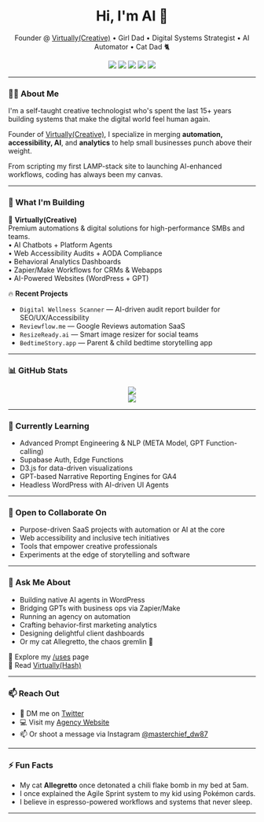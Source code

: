 <h1 align="center">Hi, I'm Al 👋</h1>
<p align="center">Founder @ <a href="https://virtuallycreative.ca">Virtually(Creative)</a> • Girl Dad • Digital Systems Strategist • AI Automator • Cat Dad 🐈</p>

<p align="center">
  <img src="https://img.shields.io/badge/Accessibility-AODA%20%2F%20WCAG%202.1-informational?style=flat-square&logo=mozilla" />
  <img src="https://img.shields.io/badge/Automation-Zapier%20%7C%20Make.com-success?style=flat-square&logo=zotero" />
  <img src="https://img.shields.io/badge/AI%20Integration-GPT%20%2F%20OpenRouter.ai-critical?style=flat-square&logo=openai" />
  <img src="https://img.shields.io/badge/CRM-Monday.com%20%2F%20Airtable-blue?style=flat-square&logo=airtable" />
  <img src="https://img.shields.io/badge/Stack-React%20%2F%20Supabase%20%2F%20Tailwind-9cf?style=flat-square&logo=react" />
</p>

---

### 👨‍💻 About Me

I'm a self-taught creative technologist who's spent the last 15+ years building systems that make the digital world feel human again.

Founder of [Virtually(Creative)](https://virtuallycreative.ca), I specialize in merging **automation, accessibility, AI**, and **analytics** to help small businesses punch above their weight.

From scripting my first LAMP-stack site to launching AI-enhanced workflows, coding has always been my canvas.

---

### 🚀 What I'm Building

🧠 **Virtually(Creative)**  
Premium automations & digital solutions for high-performance SMBs and teams.  
• AI Chatbots + Platform Agents  
• Web Accessibility Audits + AODA Compliance  
• Behavioral Analytics Dashboards  
• Zapier/Make Workflows for CRMs & Webapps  
• AI-Powered Websites (WordPress + GPT)

🔥 **Recent Projects**
- `Digital Wellness Scanner` — AI-driven audit report builder for SEO/UX/Accessibility
- `Reviewflow.me` — Google Reviews automation SaaS
- `ResizeReady.ai` — Smart image resizer for social teams
- `BedtimeStory.app` — Parent & child bedtime storytelling app

---

### 📊 GitHub Stats

<p align="center">
  <img src="https://github-readme-stats.vercel.app/api?username=vip3rousmango&show_icons=true&theme=radical&hide=issues" />
  <br/>
  <img src="https://streak-stats.demolab.com?user=vip3rousmango&theme=radical" />
</p>

---

### 🧠 Currently Learning

- Advanced Prompt Engineering & NLP (META Model, GPT Function-calling)
- Supabase Auth, Edge Functions
- D3.js for data-driven visualizations
- GPT-based Narrative Reporting Engines for GA4
- Headless WordPress with AI-driven UI Agents

---

### 🤝 Open to Collaborate On

- Purpose-driven SaaS projects with automation or AI at the core  
- Web accessibility and inclusive tech initiatives  
- Tools that empower creative professionals  
- Experiments at the edge of storytelling and software

---

### 💬 Ask Me About

- Building native AI agents in WordPress  
- Bridging GPTs with business ops via Zapier/Make  
- Running an agency on automation  
- Crafting behavior-first marketing analytics  
- Designing delightful client dashboards  
- Or my cat Allegretto, the chaos gremlin 🐾

🧰 Explore my [/uses](https://virtuallycreative.ca/uses/) page  
📝 Read [Virtually(Hash)](https://hash.virtuallycreative.ca)

---

### 📫 Reach Out

- 💬 DM me on [Twitter](https://twitter.com/vip3rousmango)  
- 💻 Visit my [Agency Website](https://virtuallycreative.ca)  
- 📫 Or shoot a message via Instagram [@masterchief_dw87](https://www.instagram.com/masterchief_dw87/)

---

### ⚡ Fun Facts

- My cat **Allegretto** once detonated a chili flake bomb in my bed at 5am.
- I once explained the Agile Sprint system to my kid using Pokémon cards.
- I believe in espresso-powered workflows and systems that never sleep.

---

<!--
**vip3rousmango/vip3rousmango** is a ✨ _special_ ✨ repository because its `README.md` (this file) appears on your GitHub profile.
-->
